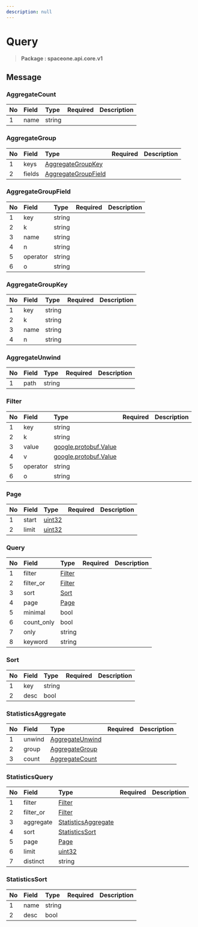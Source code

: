 ```yaml
---
description: null
---
```


# Query

> **Package : spaceone.api.core.v1**

## Message

### AggregateCount

| No | Field | Type | Required | Description |
| :--- | :--- | :--- | :--- | :--- |
| 1 | name | string |  |  |

### AggregateGroup

| No | Field | Type | Required | Description |
| :--- | :--- | :--- | :--- | :--- |
| 1 | keys | [AggregateGroupKey](query%20%281%29.md#aggregategroupkey) |  |  |
| 2 | fields | [AggregateGroupField](query%20%281%29.md#aggregategroupfield) |  |  |

### AggregateGroupField

| No | Field | Type | Required | Description |
| :--- | :--- | :--- | :--- | :--- |
| 1 | key | string |  |  |
| 2 | k | string |  |  |
| 3 | name | string |  |  |
| 4 | n | string |  |  |
| 5 | operator | string |  |  |
| 6 | o | string |  |  |

### AggregateGroupKey

| No | Field | Type | Required | Description |
| :--- | :--- | :--- | :--- | :--- |
| 1 | key | string |  |  |
| 2 | k | string |  |  |
| 3 | name | string |  |  |
| 4 | n | string |  |  |

### AggregateUnwind

| No | Field | Type | Required | Description |
| :--- | :--- | :--- | :--- | :--- |
| 1 | path | string |  |  |

### Filter

| No | Field | Type | Required | Description |
| :--- | :--- | :--- | :--- | :--- |
| 1 | key | string |  |  |
| 2 | k | string |  |  |
| 3 | value | [google.protobuf.Value](https://developers.google.com/protocol-buffers/docs/reference/overview) |  |  |
| 4 | v | [google.protobuf.Value](https://developers.google.com/protocol-buffers/docs/reference/overview) |  |  |
| 5 | operator | string |  |  |
| 6 | o | string |  |  |

### Page

| No | Field | Type | Required | Description |
| :--- | :--- | :--- | :--- | :--- |
| 1 | start | [uint32](https://github.com/protocolbuffers/protobuf/blob/master/src/google/protobuf/type.proto) |  |  |
| 2 | limit | [uint32](https://github.com/protocolbuffers/protobuf/blob/master/src/google/protobuf/type.proto) |  |  |

### Query

| No | Field | Type | Required | Description |
| :--- | :--- | :--- | :--- | :--- |
| 1 | filter | [Filter](query%20%281%29.md#filter) |  |  |
| 2 | filter\_or | [Filter](query%20%281%29.md#filter) |  |  |
| 3 | sort | [Sort](query%20%281%29.md#sort) |  |  |
| 4 | page | [Page](query%20%281%29.md#page) |  |  |
| 5 | minimal | bool |  |  |
| 6 | count\_only | bool |  |  |
| 7 | only | string |  |  |
| 8 | keyword | string |  |  |

### Sort

| No | Field | Type | Required | Description |
| :--- | :--- | :--- | :--- | :--- |
| 1 | key | string |  |  |
| 2 | desc | bool |  |  |

### StatisticsAggregate

| No | Field | Type | Required | Description |
| :--- | :--- | :--- | :--- | :--- |
| 1 | unwind | [AggregateUnwind](query%20%281%29.md#aggregateunwind) |  |  |
| 2 | group | [AggregateGroup](query%20%281%29.md#aggregategroup) |  |  |
| 3 | count | [AggregateCount](query%20%281%29.md#aggregatecount) |  |  |

### StatisticsQuery

| No | Field | Type | Required | Description |
| :--- | :--- | :--- | :--- | :--- |
| 1 | filter | [Filter](query%20%281%29.md#filter) |  |  |
| 2 | filter\_or | [Filter](query%20%281%29.md#filter) |  |  |
| 3 | aggregate | [StatisticsAggregate](query%20%281%29.md#statisticsaggregate) |  |  |
| 4 | sort | [StatisticsSort](query%20%281%29.md#statisticssort) |  |  |
| 5 | page | [Page](query%20%281%29.md#page) |  |  |
| 6 | limit | [uint32](https://github.com/protocolbuffers/protobuf/blob/master/src/google/protobuf/type.proto) |  |  |
| 7 | distinct | string |  |  |

### StatisticsSort

| No | Field | Type | Required | Description |
| :--- | :--- | :--- | :--- | :--- |
| 1 | name | string |  |  |
| 2 | desc | bool |  |  |

